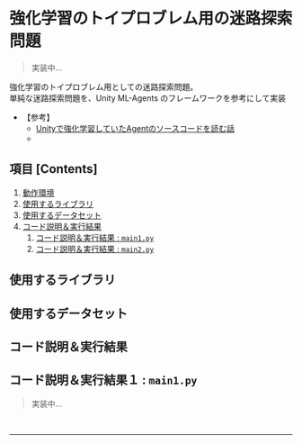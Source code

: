 # 強化学習のトイプロブレム用の迷路探索問題
> 実装中...

強化学習のトイプロブレム用としての迷路探索問題。<br>
単純な迷路探索問題を、Unity ML-Agents のフレームワークを参考にして実装<br>

- 【参考】<br>
    - [Unityで強化学習していたAgentのソースコードを読む話](https://ensekitt.hatenablog.com/entry/2017/12/27/123000)<br>
    - 

## 項目 [Contents]
1. [動作環境](#動作環境)
1. [使用するライブラリ](#使用するライブラリ)
1. [使用するデータセット](#使用するデータセット)
1. [コード説明＆実行結果](#コード説明＆実行結果)
    1. [コード説明＆実行結果 : `main1.py`](#コード説明＆実行結果１)
    1. [コード説明＆実行結果 : `main2.py`](#コード説明＆実行結果２)
<!--
1. [背景理論](#背景理論)
    1. [背景理論１](#背景理論１)
    1. [](#)
-->

<a id="使用するライブラリ"></a>

## 使用するライブラリ

<!--
- TensorFlow ライブラリ
    - xxx

- その他ライブラリ
    - xxx
-->

<a id="使用するデータセット"></a>

## 使用するデータセット



<a id="コード説明＆実行結果"></a>

## コード説明＆実行結果

<a id="コード説明＆実行結果１"></a>

## コード説明＆実行結果１ : `main1.py`
> 実装中...

<!--
- xxx データセットを使用
- 特徴行列 `X_features` は、特徴数 x 個 × サンプル数 x 個 :<br> `X_features = `
- 教師データ `y_labels` は、サンプル数 x 個 : <br >`y_labels = `
- トレーニングデータ xx% 、テストデータ xx% の割合で分割 : <br>`sklearn.cross_validation.train_test_split( test_size = , random_state =  )`
- 正規化処理を実施して検証する。<br> 
-->

<br>

---

<!--
<a id="背景理論"></a>

## 背景理論

<a id="背景理論１"></a>

## 背景理論１

-->
